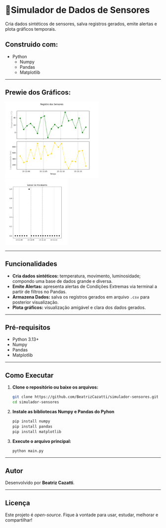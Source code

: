 # 🧮Simulador de Dados de Sensores
Cria dados sintéticos de sensores, salva registros gerados, emite alertas e plota gráficos temporais.

## Construido com:
- Python
  - Numpy
  - Pandas
  - Matplotlib

---

## Prewie dos Gráficos:
  <img src="https://github.com/BeatrizCazatti/simulador-sensores/blob/main/Figure_1.png" width=60%>
  <img src="https://github.com/BeatrizCazatti/simulador-sensores/blob/main/Figure_2.png" width=40%>


---

## Funcionalidades
- **Cria dados sintéticos:** temperatura, movimento, luminosidade; compondo uma base de dados grande e diversa.
- **Emite Alertas:** apresenta alertas de Condições Extremas via terminal a partir de filtros no Pandas.
- **Armazena Dados:** salva os registros gerados em arquivo `.csv` para posterior visualização.
- **Plota gráficos:** visualização amigável e clara dos dados gerados.

---

## Pré-requisitos
- Python 3.13+
- Numpy
- Pandas
- Matplotlib
  
---

## Como Executar
1. **Clone o repositório ou baixe os arquivos:**
   ```bash
   git clone https://github.com/BeatrizCazatti/simulador-sensores.git
   cd simulador-sensores
   ```
   
2. **Instale as bibliotecas Numpy e Pandas do Pyhon**
   ```bash
   pip install numpy
   pip install pandas
   pip install matplotlib
   ```
   
3. **Execute o arquivo principal:**
   ```bash
   python main.py
   ```

---

## Autor
Desenvolvido por **Beatriz Cazatti**.

---

## Licença
Este projeto é *open-source*. Fique à vontade para usar, estudar, melhorar e compartilhar!
